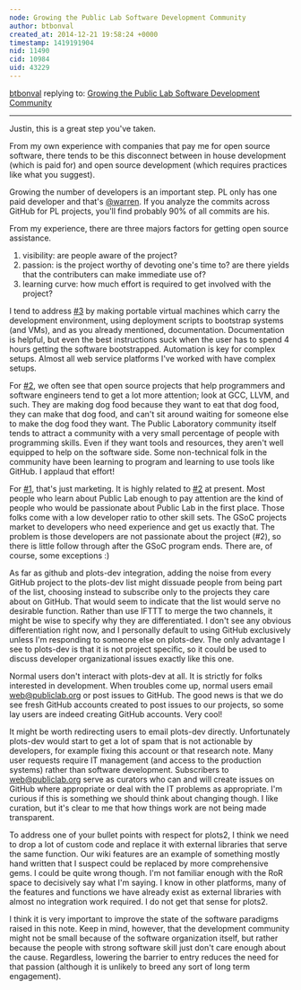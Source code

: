 ```yaml
---
node: Growing the Public Lab Software Development Community
author: btbonval
created_at: 2014-12-21 19:58:24 +0000
timestamp: 1419191904
nid: 11490
cid: 10984
uid: 43229
---
```




[btbonval](../profile/btbonval) replying to: [Growing the Public Lab Software Development Community](../notes/justinmanley/12-21-2014/growing-the-public-lab-software-development-community)

----
Justin, this is a great step you've taken.

From my own experience with companies that pay me for open source software, there tends to be this disconnect between in house development (which is paid for) and open source development (which requires practices like what you suggest).

Growing the number of developers is an important step. PL only has one paid developer and that's [@warren](/profile/warren). If you analyze the commits across GitHub for PL projects, you'll find probably 90% of all commits are his.

From my experience, there are three majors factors for getting open source assistance.

1. visibility: are people aware of the project?
2. passion: is the project worthy of devoting one's time to? are there yields that the contributers can make immediate use of?
3. learning curve: how much effort is required to get involved with the project?

I tend to address [#3](/n/3) by making portable virtual machines which carry the development environment, using deployment scripts to bootstrap systems (and VMs), and as you already mentioned, documentation. Documentation is helpful, but even the best instructions suck when the user has to spend 4 hours getting the software bootstrapped. Automation is key for complex setups. Almost all web service platforms I've worked with have complex setups.

For [#2](/n/2), we often see that open source projects that help programmers and software engineers tend to get a lot more attention; look at GCC, LLVM, and such. They are making dog food because they want to eat that dog food, they can make that dog food, and can't sit around waiting for someone else to make the dog food they want. The Public Laboratory community itself tends to attract a community with a very small percentage of people with programming skills. Even if they want tools and resources, they aren't well equipped to help on the software side. Some non-technical folk in the community have been learning to program and learning to use tools like GitHub. I applaud that effort!

For [#1](/n/1), that's just marketing. It is highly related to [#2](/n/2) at present. Most people who learn about Public Lab enough to pay attention are the kind of people who would be passionate about Public Lab in the first place. Those folks come with a low developer ratio to other skill sets. The GSoC projects market to developers who need experience and get us exactly that. The problem is those developers are not passionate about the project (#2), so there is little follow through after the GSoC program ends. There are, of course, some exceptions :)

As far as github and plots-dev integration, adding the noise from every GitHub project to the plots-dev list might dissuade people from being part of the list, choosing instead to subscribe only to the projects they care about on GitHub. That would seem to indicate that the list would serve no desirable function. Rather than use IFTTT to merge the two channels, it might be wise to specify why they are differentiated. I don't see any obvious differentiation right now, and I personally default to using GitHub exclusively unless I'm responding to someone else on plots-dev. The only advantage I see to plots-dev is that it is not project specific, so it could be used to discuss developer organizational issues exactly like this one.

Normal users don't interact with plots-dev at all. It is strictly for folks interested in development. When troubles come up, normal users email web@publiclab.org or post issues to GitHub. The good news is that we do see fresh GitHub accounts created to post issues to our projects, so some lay users are indeed creating GitHub accounts. Very cool!

It might be worth redirecting users to email plots-dev directly. Unfortunately plots-dev would start to get a lot of spam that is not actionable by developers, for example fixing this account or that research note. Many user requests require IT management (and access to the production systems) rather than software development. Subscribers to web@publiclab.org serve as curators who can and will create issues on GitHub where appropriate or deal with the IT problems as appropriate. I'm curious if this is something we should think about changing though. I like curation, but it's clear to me that how things work are not being made transparent.

To address one of your bullet points with respect for plots2, I think we need to drop a lot of custom code and replace it with external libraries that serve the same function. Our wiki features are an example of something mostly hand written that I suspect could be replaced by more comprehensive gems. I could be quite wrong though. I'm not familiar enough with the RoR space to decisively say what I'm saying. I know in other platforms, many of the features and functions we have already exist as external libraries with almost no integration work required. I do not get that sense for plots2.

I think it is very important to improve the state of the software paradigms raised in this note. Keep in mind, however, that the development community might not be small because of the software organization itself, but rather because the people with strong software skill just don't care enough about the cause. Regardless, lowering the barrier to entry reduces the need for that passion (although it is unlikely to breed any sort of long term engagement).